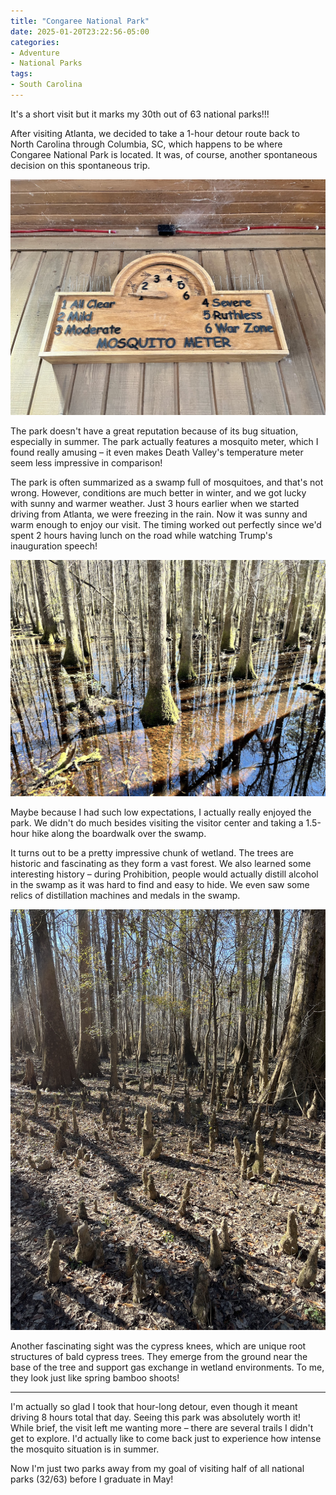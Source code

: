 ```yaml
---
title: "Congaree National Park"
date: 2025-01-20T23:22:56-05:00
categories:
- Adventure
- National Parks
tags:
- South Carolina
---
```


It's a short visit but it marks my 30th out of 63 national parks!!!

After visiting Atlanta, we decided to take a 1-hour detour route back to North Carolina through Columbia, SC, which happens to be where Congaree National Park is located. It was, of course, another spontaneous decision on this spontaneous trip.

![IMG_7914](IMG_7914.jpg)

The park doesn't have a great reputation because of its bug situation, especially in summer. The park actually features a mosquito meter, which I found really amusing – it even makes Death Valley's temperature meter seem less impressive in comparison!

The park is often summarized as a swamp full of mosquitoes, and that's not wrong. However, conditions are much better in winter, and we got lucky with sunny and warmer weather. Just 3 hours earlier when we started driving from Atlanta, we were freezing in the rain. Now it was sunny and warm enough to enjoy our visit. The timing worked out perfectly since we'd spent 2 hours having lunch on the road while watching Trump's inauguration speech!

![IMG_7899](IMG_7899.jpg)

Maybe because I had such low expectations, I actually really enjoyed the park. We didn't do much besides visiting the visitor center and taking a 1.5-hour hike along the boardwalk over the swamp.

It turns out to be a pretty impressive chunk of wetland. The trees are historic and fascinating as they form a vast forest. We also learned some interesting history – during Prohibition, people would actually distill alcohol in the swamp as it was hard to find and easy to hide. We even saw some relics of distillation machines and medals in the swamp.

![IMG_3E0B8477-2391-4F18-AE66-3BF92FB62602](IMG_3E0B8477-2391-4F18-AE66-3BF92FB62602-8475281.jpg)

Another fascinating sight was the cypress knees, which are unique root structures of bald cypress trees. They emerge from the ground near the base of the tree and support gas exchange in wetland environments. To me, they look just like spring bamboo shoots!

---

I'm actually so glad I took that hour-long detour, even though it meant driving 8 hours total that day. Seeing this park was absolutely worth it! While brief, the visit left me wanting more – there are several trails I didn't get to explore. I'd actually like to come back just to experience how intense the mosquito situation is in summer. 

Now I'm just two parks away from my goal of visiting half of all national parks (32/63) before I graduate in May!